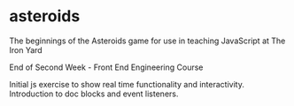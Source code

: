 # asteroids
The beginnings of the Asteroids game for use in teaching JavaScript at The Iron Yard

End of Second Week - Front End Engineering Course

Initial js exercise to show real time functionality and interactivity.
Introduction to doc blocks and event listeners. 
